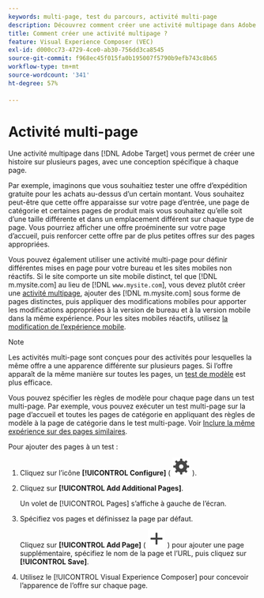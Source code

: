 ```yaml
---
keywords: multi-page, test du parcours, activité multi-page
description: Découvrez comment créer une activité multipage dans Adobe [!DNL Target] vous permet de créer une histoire sur plusieurs pages, avec une conception spécifique à chaque page.
title: Comment créer une activité multipage ?
feature: Visual Experience Composer (VEC)
exl-id: d000cc73-4729-4ce0-ab30-756dd3ca8545
source-git-commit: f968ec45f015fa0b195007f5790b9efb743c8b65
workflow-type: tm+mt
source-wordcount: '341'
ht-degree: 57%

---
```


# Activité multi-page

Une activité multipage dans [!DNL Adobe Target] vous permet de créer une histoire sur plusieurs pages, avec une conception spécifique à chaque page.

Par exemple, imaginons que vous souhaitiez tester une offre d’expédition gratuite pour les achats au-dessus d’un certain montant. Vous souhaitez peut-être que cette offre apparaisse sur votre page d’entrée, une page de catégorie et certaines pages de produit mais vous souhaitez qu’elle soit d’une taille différente et dans un emplacement différent sur chaque type de page. Vous pourriez afficher une offre proéminente sur votre page d’accueil, puis renforcer cette offre par de plus petites offres sur des pages appropriées.

Vous pouvez également utiliser une activité multi-page pour définir différentes mises en page pour votre bureau et les sites mobiles non réactifs. Si le site comporte un site mobile distinct, tel que [!DNL m.mysite.com] au lieu de [!DNL `www.mysite.com`], vous devez plutôt créer une [activité multipage](/help/main/c-experiences/c-visual-experience-composer/multipage-activity.md#concept_277E096063E14813AC5D8EDFA1D2ED48), ajouter des [!DNL m.mysite.com] sous forme de pages distinctes, puis appliquer des modifications mobiles pour apporter les modifications appropriées à la version de bureau et à la version mobile dans la même expérience. Pour les sites mobiles réactifs, utilisez [la modification de l’expérience mobile](/help/main/c-experiences/c-visual-experience-composer/mobile-viewports.md#concept_8E45527C4ABC41D59AA3553BEDC76FA5).

>[!NOTE]
>
>Les activités multi-page sont conçues pour des activités pour lesquelles la même offre a une apparence différente sur plusieurs pages. Si l’offre apparaît de la même manière sur toutes les pages, un [test de modèle](/help/main/c-experiences/c-visual-experience-composer/temtest.md#task_2539D51A18044F82B0D9895636546781) est plus efficace.

Vous pouvez spécifier les règles de modèle pour chaque page dans un test multi-page. Par exemple, vous pouvez exécuter un test multi-page sur la page d’accueil et toutes les pages de catégorie en appliquant des règles de modèle à la page de catégorie dans le test multi-page. Voir [Inclure la même expérience sur des pages similaires](/help/main/c-experiences/c-visual-experience-composer/temtest.md#task_2539D51A18044F82B0D9895636546781).

Pour ajouter des pages à un test :

1. Cliquez sur l’icône **[!UICONTROL Configure]** ( ![icône Configurer](/help/main/assets/icons/Setting.svg) ).
1. Cliquez sur **[!UICONTROL Add Additional Pages]**.

   Un volet de [!UICONTROL Pages] s’affiche à gauche de l’écran.

1. Spécifiez vos pages et définissez la page par défaut.

   Cliquez sur **[!UICONTROL Add Page]** ( ![Ajouter une icône](/help/main/assets/icons/Add.svg) ) pour ajouter une page supplémentaire, spécifiez le nom de la page et l’URL, puis cliquez sur **[!UICONTROL Save]**.

1. Utilisez le [!UICONTROL Visual Experience Composer] pour concevoir l’apparence de l’offre sur chaque page.
